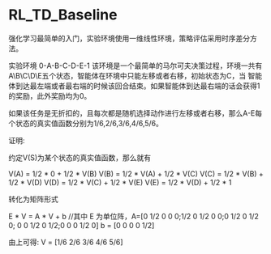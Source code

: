 # RL_TD_Baseline
强化学习最简单的入门，实验环境使用一维线性环境，策略评估采用时序差分方法。

实验环境
0-A-B-C-D-E-1
该环境是一个最简单的马尔可夫决策过程，环境一共有A\B\C\D\E五个状态，智能体在环境中只能左移或者右移，初始状态为C，当
智能体到达最左端或者最右端的时候该回合结束。如果智能体到达最右端的话会获得1的奖励，此外奖励均为0。

如果该任务是无折扣的，且每次都是随机选择动作进行左移或者右移，那么A-E每个状态的真实值函数分别为1/6,2/6,3/6,4/6,5/6。

证明:

约定V(S)为某个状态的真实值函数，那么就有

V(A) = 1/2 * 0    + 1/2 * V(B)
V(B) = 1/2 * V(A) + 1/2 * V(C)
V(C) = 1/2 * V(B) + 1/2 * V(D)
V(D) = 1/2 * V(C) + 1/2 * V(E)
V(E) = 1/2 * V(D) + 1/2 * 1

转化为矩阵形式

E * V = A * V + b //其中 E 为单位阵，A=[0 1/2 0 0 0;1/2 0 1/2 0 0;0 1/2 0 1/2 0; 0 0 1/2 0 1/2;0 0 0 1/2 0]   b = [0 0 0 0 1/2]

由上可得:
V = [1/6 2/6 3/6 4/6 5/6]


